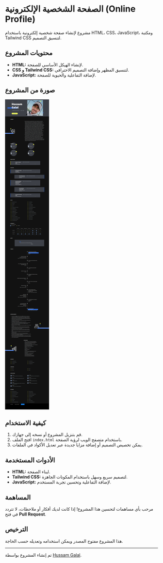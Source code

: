 # الصفحة الشخصية الإلكترونية (Online Profile)

مشروع لإنشاء صفحة شخصية إلكترونية باستخدام HTML، CSS، JavaScript، ومكتبة Tailwind CSS لتنسيق التصميم.

## محتويات المشروع
- **HTML:** لإنشاء الهيكل الأساسي للصفحة.
- **CSS و Tailwind CSS:** لتنسيق المظهر وإضافة التصميم الاحترافي.
- **JavaScript:** لإضافة التفاعلية والحيوية للصفحة.

## صورة من المشروع
![alt Online-Profile-img](https://github.com/hussamgalal999/Online-Profile/blob/master/Profile.jpeg)

## كيفية الاستخدام
1. قم بتنزيل المشروع أو نسخه إلى جهازك.
2. افتح الملف `index.html` باستخدام متصفح الويب لرؤية الصفحة.
3. يمكن تخصيص التصميم أو إضافة مزايا جديدة عبر تعديل الأكواد في الملفات.

## الأدوات المستخدمة
- **HTML:** لبناء الصفحة.
- **Tailwind CSS:** لتصميم سريع وسهل باستخدام المكونات الجاهزة.
- **JavaScript:** لإضافة التفاعلية وتحسين تجربة المستخدم.

## المساهمة
مرحب بأي مساهمات لتحسين هذا المشروع! إذا كانت لديك أفكار أو ملاحظات، لا تتردد في فتح **Pull Request**.

## الترخيص
هذا المشروع مفتوح المصدر ويمكن استخدامه وتعديله حسب الحاجة.

---
تم إنشاء المشروع بواسطة [Hussam Galal](https://github.com/hussamgalal999).
